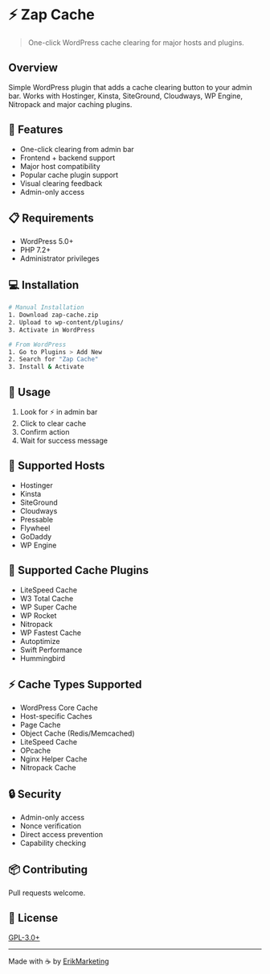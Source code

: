 # ⚡ Zap Cache

> One-click WordPress cache clearing for major hosts and plugins.

## Overview

Simple WordPress plugin that adds a cache clearing button to your admin bar. Works with Hostinger, Kinsta, SiteGround, Cloudways, WP Engine, Nitropack and major caching plugins.

## 🚀 Features

* One-click clearing from admin bar
* Frontend + backend support
* Major host compatibility
* Popular cache plugin support
* Visual clearing feedback
* Admin-only access

## 📋 Requirements

* WordPress 5.0+
* PHP 7.2+
* Administrator privileges

## 💻 Installation

```bash
# Manual Installation
1. Download zap-cache.zip
2. Upload to wp-content/plugins/
3. Activate in WordPress

# From WordPress
1. Go to Plugins > Add New
2. Search for "Zap Cache"
3. Install & Activate
```

## 🔧 Usage

1. Look for ⚡ in admin bar
2. Click to clear cache
3. Confirm action
4. Wait for success message

## 🏢 Supported Hosts

* Hostinger
* Kinsta
* SiteGround
* Cloudways
* Pressable
* Flywheel
* GoDaddy
* WP Engine

## 🔌 Supported Cache Plugins

* LiteSpeed Cache
* W3 Total Cache
* WP Super Cache
* WP Rocket
* Nitropack
* WP Fastest Cache
* Autoptimize
* Swift Performance
* Hummingbird

## ⚡ Cache Types Supported

* WordPress Core Cache
* Host-specific Caches
* Page Cache
* Object Cache (Redis/Memcached)
* LiteSpeed Cache
* OPcache
* Nginx Helper Cache
* Nitropack Cache

## 🔒 Security

* Admin-only access
* Nonce verification
* Direct access prevention
* Capability checking

## 📦 Contributing

Pull requests welcome.

## 📝 License

[GPL-3.0+](http://www.gnu.org/licenses/gpl-3.0.txt)

---
Made with ☕ by [ErikMarketing](https://erik.marketing)


